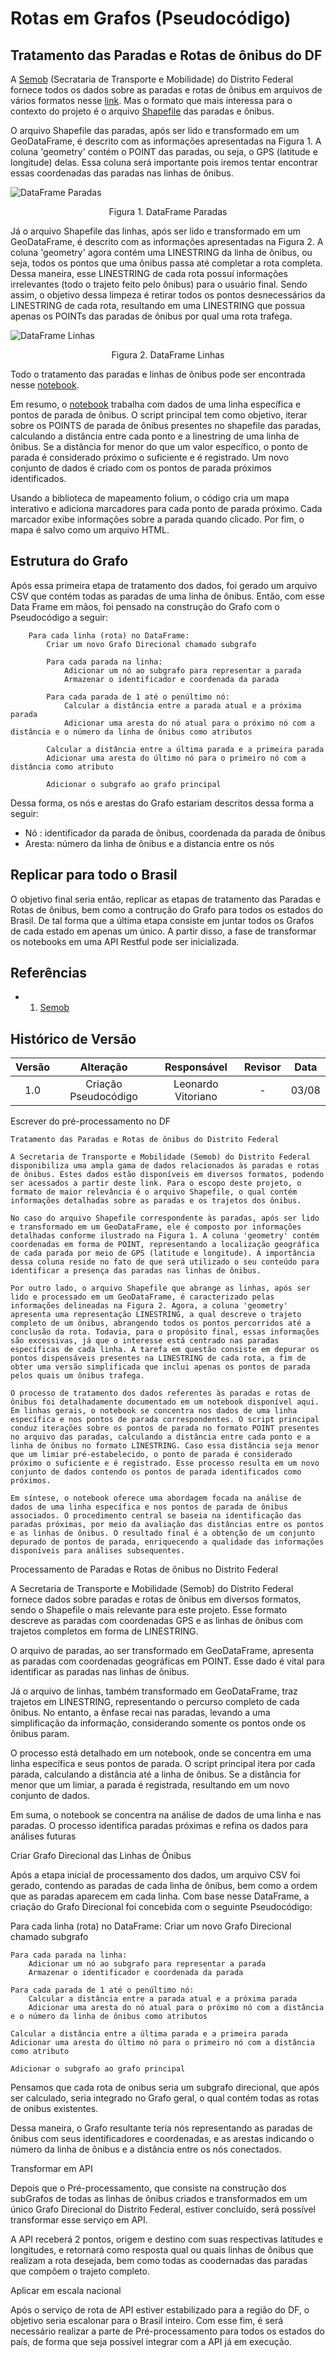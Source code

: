 # Rotas em Grafos (Pseudocódigo)

## Tratamento das Paradas e Rotas de ônibus do DF 
 
A [Semob](https://semob.df.gov.br/) (Secrataria de Transporte e Mobilidade) do Distrito Federal fornece todos os dados sobre as paradas e rotas de ônibus em arquivos de vários formatos nesse [link](https://geoserver.semob.df.gov.br/geoserver/web/wicket/bookmarkable/org.geoserver.web.demo.MapPreviewPage?0&filter=false). Mas o formato que mais interessa para o contexto do projeto é o arquivo [Shapefile](https://residenciaticbrisa.github.io/02_RotaOnibus/#/./Estudos/EstudoShapeFiles?id=_1-o-que-s%c3%a3o-arquivos-shapefiles) das paradas e ônibus. 

O arquivo Shapefile das paradas, após ser lido e transformado em um GeoDataFrame, é descrito com as informações apresentadas na Figura 1. A coluna 'geometry' contém o POINT das paradas, ou seja, o GPS (latitude e longitude) delas. Essa coluna será importante pois iremos tentar encontrar essas coordenadas das paradas nas linhas de ônibus.

![DataFrame Paradas](./assets/dataFrameParadas.png)
<p align="center">Figura 1. DataFrame Paradas</p>

Já o arquivo Shapefile das linhas, após ser lido e transformado em um GeoDataFrame, é descrito com as informações apresentadas na Figura 2. A coluna 'geometry' agora contém uma LINESTRING da linha de ônibus, ou seja, todos os pontos que uma ônibus passa até completar a rota completa. Dessa maneira, esse LINESTRING de cada rota possuí informações irrelevantes (todo o trajeto feito pelo ônibus) para o usuário final. Sendo assim, o objetivo dessa limpeza é retirar todos os pontos desnecessários da LINESTRING de cada rota, resultando em uma LINESTRING que possua apenas os POINTs das paradas de ônibus por qual uma rota trafega.

![DataFrame Linhas](./assets/dataFrameLinhas.png)
<p align="center">Figura 2. DataFrame Linhas</p>

Todo o tratamento das paradas e linhas de ônibus pode ser encontrada nesse [notebook](https://github.com/ResidenciaTICBrisa/02_RotaOnibus/blob/main/docs/Notebooks/testeParadas.ipynb).

Em resumo, o [notebook](https://github.com/ResidenciaTICBrisa/02_RotaOnibus/blob/main/docs/Notebooks/testeParadas.ipynb) trabalha com dados de uma linha específica e pontos de parada de ônibus. O script principal tem como objetivo, iterar sobre os POINTS de parada de ônibus presentes no shapefile das paradas, calculando a distância entre cada ponto e a linestring de uma linha de ônibus. Se a distância for menor do que um valor específico, o ponto de parada é considerado próximo o suficiente e é registrado. Um novo conjunto de dados é criado com os pontos de parada próximos identificados.

Usando a biblioteca de mapeamento folium, o código cria um mapa interativo e adiciona marcadores para cada ponto de parada próximo. Cada marcador exibe informações sobre a parada quando clicado. Por fim, o mapa é salvo como um arquivo HTML.

## Estrutura do Grafo

Após essa primeira etapa de tratamento dos dados, foi gerado um arquivo CSV que contém todas as paradas de uma linha de ônibus. Então, com esse Data Frame em mãos, foi pensado na construção do Grafo com o Pseudocódigo a seguir:


        Para cada linha (rota) no DataFrame:
            Criar um novo Grafo Direcional chamado subgrafo
        
            Para cada parada na linha:
                Adicionar um nó ao subgrafo para representar a parada
                Armazenar o identificador e coordenada da parada
                
            Para cada parada de 1 até o penúltimo nó:
                Calcular a distância entre a parada atual e a próxima parada
                Adicionar uma aresta do nó atual para o próximo nó com a distância e o número da linha de ônibus como atributos
                
            Calcular a distância entre a última parada e a primeira parada
            Adicionar uma aresta do último nó para o primeiro nó com a distância como atributo
            
            Adicionar o subgrafo ao grafo principal


Dessa forma, os nós e arestas do Grafo estariam descritos dessa forma a seguir:

- Nó : identificador da parada de ônibus, coordenada da parada de ônibus
- Aresta: número da linha de ônibus e a distancia entre os nós


## Replicar para todo o Brasil

O objetivo final seria então, replicar as etapas de tratamento das Paradas e Rotas de ônibus, bem como a contrução do Grafo para todos os estados do Brasil. De tal forma que a última etapa consiste em juntar todos os Grafos de cada estado em apenas um único. A partir disso, a fase de transformar os notebooks em uma API Restful pode ser inicializada.


## Referências

- 1. [Semob](https://semob.df.gov.br/)

## Histórico de Versão

| Versão | Alteração | Responsável | Revisor | Data  |
| :----: | :-------: | :---------: | :-----: | :---: | 
| 1.0    | Criação Pseudocódigo  | Leonardo Vitoriano | - | 03/08 |




Escrever do pré-processamento no DF



    Tratamento das Paradas e Rotas de ônibus do Distrito Federal

    A Secretaria de Transporte e Mobilidade (Semob) do Distrito Federal disponibiliza uma ampla gama de dados relacionados às paradas e rotas de ônibus. Estes dados estão disponíveis em diversos formatos, podendo ser acessados a partir deste link. Para o escopo deste projeto, o formato de maior relevância é o arquivo Shapefile, o qual contém informações detalhadas sobre as paradas e os trajetos dos ônibus.

    No caso do arquivo Shapefile correspondente às paradas, após ser lido e transformado em um GeoDataFrame, ele é composto por informações detalhadas conforme ilustrado na Figura 1. A coluna 'geometry' contém coordenadas em forma de POINT, representando a localização geográfica de cada parada por meio de GPS (latitude e longitude). A importância dessa coluna reside no fato de que será utilizado o seu conteúdo para identificar a presença das paradas nas linhas de ônibus.

    Por outro lado, o arquivo Shapefile que abrange as linhas, após ser lido e processado em um GeoDataFrame, é caracterizado pelas informações delineadas na Figura 2. Agora, a coluna 'geometry' apresenta uma representação LINESTRING, a qual descreve o trajeto completo de um ônibus, abrangendo todos os pontos percorridos até a conclusão da rota. Todavia, para o propósito final, essas informações são excessivas, já que o interesse está centrado nas paradas específicas de cada linha. A tarefa em questão consiste em depurar os pontos dispensáveis presentes na LINESTRING de cada rota, a fim de obter uma versão simplificada que inclui apenas os pontos de parada pelos quais um ônibus trafega.

    O processo de tratamento dos dados referentes às paradas e rotas de ônibus foi detalhadamente documentado em um notebook disponível aqui. Em linhas gerais, o notebook se concentra nos dados de uma linha específica e nos pontos de parada correspondentes. O script principal conduz iterações sobre os pontos de parada no formato POINT presentes no arquivo das paradas, calculando a distância entre cada ponto e a linha de ônibus no formato LINESTRING. Caso essa distância seja menor que um limiar pré-estabelecido, o ponto de parada é considerado próximo o suficiente e é registrado. Esse processo resulta em um novo conjunto de dados contendo os pontos de parada identificados como próximos.

    Em síntese, o notebook oferece uma abordagem focada na análise de dados de uma linha específica e nos pontos de parada de ônibus associados. O procedimento central se baseia na identificação das paradas próximas, por meio da avaliação das distâncias entre os pontos e as linhas de ônibus. O resultado final é a obtenção de um conjunto depurado de pontos de parada, enriquecendo a qualidade das informações disponíveis para análises subsequentes.


Processamento de Paradas e Rotas de ônibus no Distrito Federal


A Secretaria de Transporte e Mobilidade (Semob) do Distrito Federal fornece dados sobre paradas e rotas de ônibus em diversos formatos, sendo o Shapefile o mais relevante para este projeto. Esse formato descreve as paradas com coordenadas GPS e as linhas de ônibus com trajetos completos em forma de LINESTRING.

O arquivo de paradas, ao ser transformado em GeoDataFrame, apresenta as paradas com coordenadas geográficas em POINT. Esse dado é vital para identificar as paradas nas linhas de ônibus.

Já o arquivo de linhas, também transformado em GeoDataFrame, traz trajetos em LINESTRING, representando o percurso completo de cada ônibus. No entanto, a ênfase recai nas paradas, levando a uma simplificação da informação, considerando somente os pontos onde os ônibus param.

O processo está detalhado em um notebook, onde se concentra em uma linha específica e seus pontos de parada. O script principal itera por cada parada, calculando a distância até a linha de ônibus. Se a distância for menor que um limiar, a parada é registrada, resultando em um novo conjunto de dados.

Em suma, o notebook se concentra na análise de dados de uma linha e nas paradas. O processo identifica paradas próximas e refina os dados para análises futuras



Criar Grafo Direcional das Linhas de Ônibus

Após a etapa inicial de processamento dos dados, um arquivo CSV foi gerado, contendo as paradas de cada linha de ônibus, bem como a ordem que as paradas aparecem em cada linha. Com base nesse DataFrame, a criação do Grafo Direcional foi concebida com o seguinte Pseudocódigo:

Para cada linha (rota) no DataFrame:
    Criar um novo Grafo Direcional chamado subgrafo

    Para cada parada na linha:
        Adicionar um nó ao subgrafo para representar a parada
        Armazenar o identificador e coordenada da parada
        
    Para cada parada de 1 até o penúltimo nó:
        Calcular a distância entre a parada atual e a próxima parada
        Adicionar uma aresta do nó atual para o próximo nó com a distância e o número da linha de ônibus como atributos
        
    Calcular a distância entre a última parada e a primeira parada
    Adicionar uma aresta do último nó para o primeiro nó com a distância como atributo
    
    Adicionar o subgrafo ao grafo principal

Pensamos que cada rota de onibus seria um subgrafo direcional, que após ser calculado, seria integrado no Grafo geral, o qual contém todas as rotas de onibus existentes.

Dessa maneira, o Grafo resultante teria nós representando as paradas de ônibus com seus identificadores e coordenadas, e as arestas indicando o número da linha de ônibus e a distância entre os nós conectados.


Transformar em API


Depois que o Pré-processamento, que consiste na construção dos subGrafos de todas as linhas de ônibus criados e transformados em um único Grafo Direcional do Distrito Federal, estiver concluído, será possível transformar esse serviço em API. 

A API receberá 2 pontos, origem e destino com suas respectivas latitudes e longitudes, e retornará como resposta qual ou quais linhas de ônibus que realizam a rota desejada, bem como todas as coodernadas das paradas que compôem o trajeto completo.


Aplicar em escala nacional


Após o serviço de rota de API estiver estabilizado para a região do DF, o objetivo seria escalonar para o Brasil inteiro. Com esse fim, é será necessário realizar a parte de Pré-processamento para todos os estados do país, de forma que seja possível integrar com a API já em execução. 



































